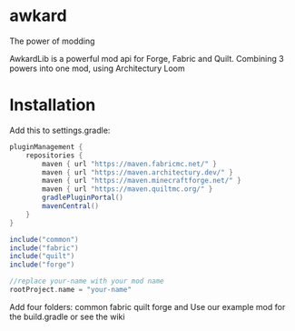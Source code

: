 # awkard
The power of modding

AwkardLib is a powerful mod api for Forge, Fabric and Quilt. Combining 3 powers into one mod, using Architectury Loom

# Installation

Add this to settings.gradle:

```gradle
pluginManagement {
    repositories {
        maven { url "https://maven.fabricmc.net/" }
        maven { url "https://maven.architectury.dev/" }
        maven { url "https://maven.minecraftforge.net/" }
        maven { url "https://maven.quiltmc.org/" }
        gradlePluginPortal()
        mavenCentral()
    }
}

include("common")
include("fabric")
include("quilt")
include("forge")

//replace your-name with your mod name
rootProject.name = "your-name"


```

Add four folders:
common
fabric
quilt
forge
and Use our example mod for the build.gradle or see the wiki

